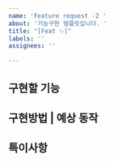 ```yaml
---
name: 'Feature request -2 '
about: '기능구현 템플릿입니다. '
title: "[Feat ✨]"
labels: ''
assignees: ''

---
```


**구현할 기능**
---


**구현방법 | 예상 동작**
---


**특이사항**
---
